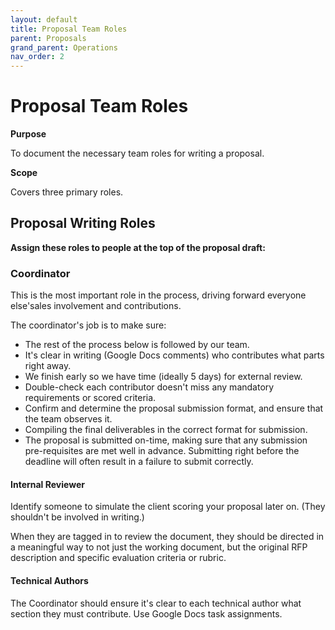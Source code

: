 ```yaml
---
layout: default
title: Proposal Team Roles
parent: Proposals
grand_parent: Operations
nav_order: 2
---
```


# Proposal Team Roles

**Purpose**

To document the necessary team roles for writing a proposal.

**Scope**

Covers three primary roles.

## Proposal Writing Roles

**Assign these roles to people at the top of the proposal draft:**

### Coordinator

This is the most important role in the process, driving forward everyone else'sales involvement and contributions. 

The coordinator's job is to make sure: 
* The rest of the process below is followed by our team. 
* It's clear in writing (Google Docs comments) who contributes what parts right away. 
* We finish early so we have time (ideally 5 days) for external review. 
* Double-check each contributor doesn't miss any mandatory requirements or scored criteria.
* Confirm and determine the proposal submission format, and ensure that the team observes it. 
* Compiling the final deliverables in the correct format for submission. 
* The proposal is submitted on-time, making sure that any submission pre-requisites are met well in advance. Submitting right before the deadline will often result in a failure to submit correctly.

#### Internal Reviewer

Identify someone to simulate the client scoring your proposal later on. (They shouldn't be involved in writing.)

When they are tagged in to review the document, they should be directed in a meaningful way to not just the working document, but the original RFP description and specific evaluation criteria or rubric.

#### Technical Authors

The Coordinator should ensure it's clear to each technical author what section they must contribute. Use Google Docs task assignments.
